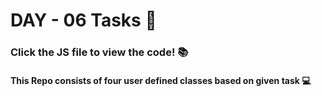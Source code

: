 # DAY - 06 Tasks 🌟

### Click the JS file to view the code! 📚

#### This Repo consists of four user defined classes based on given task 💻
